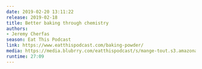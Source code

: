 ```yaml
---
date: 2019-02-20 13:11:22
release: 2019-02-18
title: Better baking through chemistry
authors:
- Jeremy Cherfas
season: Eat This Podcast
link: https://www.eatthispodcast.com/baking-powder/
media: https://media.blubrry.com/eatthispodcast/s/mange-tout.s3.amazonaws.com/2019/baking-powder.mp3
runtime: 27:09
---
```

